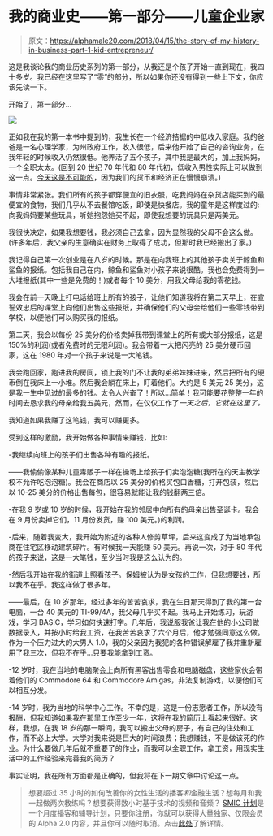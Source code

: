 # 我的商业史——第一部分——儿童企业家

> 原文：<https://alphamale20.com/2018/04/15/the-story-of-my-history-in-business-part-1-kid-entrepreneur/>

这是我谈论我的商业历史系列的第一部分，从我还是个孩子开始一直到现在，我四十多岁。我已经在这里写了“零”的部分，所以如果你还没有得到一些上下文，你应该先读一下。

开始了，第一部分…

![](img/015490afa5c7f2ada860328e60516c58.png)

正如我在我的第一本书中提到的，我生长在一个经济拮据的中低收入家庭。我的爸爸是一名心理学家，为州政府工作，收入很低，后来他开始了自己的咨询业务，在我年轻的时候收入仍然很低。他养活了五个孩子，其中我是最大的，加上我妈妈，一个全职太太。(回到 20 世纪 70 年代和 80 年代初，低收入男性实际上可以做到这一点。[今天这是不可能的](https://calebjonesblog.com/how-to-handle-the-poor-part-2/)，因为我们的货币和经济正在慢慢崩溃。)

事情非常紧张。我们所有的孩子都穿便宜的旧衣服，吃我妈妈在杂货店能买到的最便宜的食物，我们几乎从不去餐馆吃饭，即使是快餐店。我的童年是这样度过的:向我妈妈要某些玩具，听她抱怨她买不起，即使我想要的玩具只是两美元。

我很快决定，如果我想要钱，我必须自己去拿，因为显然我的父母不会这么做。(许多年后，我父亲的生意确实在财务上取得了成功，但那时我已经搬出了家。)

我记得自己第一次创业是在八岁的时候。那是在向我班上的其他孩子卖关于鲸鱼和鲨鱼的报纸。包括我自己在内，鲸鱼和鲨鱼对小孩子来说很酷。我也会免费得到一大堆报纸(其中一些是免费的！)或者每个 10 美分，用我父母给我的零花钱。

我会在前一天晚上打电话给班上所有的孩子，让他们知道我将在第二天早上，在宣誓效忠后的课堂上向他们出售这些报纸，并确保他们的父母会给他们一些零钱带到学校，以便他们可以购买我的报纸。

第二天，我会以每份 25 美分的价格卖掉我带到课堂上的所有或大部分报纸，这是 150%的利润(或者免费时的无限利润)。我会带着一大把闪亮的 25 美分硬币回家，这在 1980 年对一个孩子来说是一大笔钱。

我会跑回家，跑进我的房间，锁上我的门不让我的弟弟妹妹进来，然后把所有的硬币倒在我床上一小堆。然后我会躺在床上，盯着他们。大约是 5 美元 25 美分，这是我一生中见过的最多的钱。太令人兴奋了！所以…简单！我可能要花整整一年的时间去恳求我的母亲给我五美元，然而，在仅仅工作了*一天之后，它就在这里了。*

我知道如果我赚了这笔钱，我可以赚更多。

受到这样的激励，我开始做各种事情来赚钱，比如:

-我继续向班上的孩子们出售各种有趣的报纸。

——我偷偷像某种儿童毒贩子一样在操场上给孩子们卖泡泡糖(我所在的天主教学校不允许吃泡泡糖)。我会在商店以 25 美分的价格买包口香糖，打开包装，然后以 10-25 美分的价格出售每包，很容易就能让我的钱翻两三倍。

-在我 9 岁或 10 岁的时候，我开始在我的邻居中向所有的母亲出售圣诞卡。我会在 9 月份卖掉它们，11 月份发货，赚 100 美元。)的利润。

-后来，随着我变大，我开始为附近的各种人修剪草坪，后来这变成了为当地承包商在住宅区移动建筑碎片。有时候我一天能赚 50 美元。再说一次，对于 80 年代的孩子来说，这是一大笔钱，至少当时我是这么认为的。

-然后我开始在我的街道上照看孩子。保姆被认为是女孩的工作，但我想要钱，所以我不在乎。我这样做了很多年。

——最后，在 10 岁那年，经过多年的苦苦哀求，我在生日那天得到了我的第一台电脑，一台 40 美元的 TI-99/4A，我父母几乎买不起。我马上开始练习，玩游戏，学习 BASIC，学习如何快速打字。几年后，我说服我爸让我在他的小公司做数据录入，并按小时给我工资，在我苦苦哀求了六个月后，他才勉强同意这么做。作为一个压力过大的大男人 1.0，我的父亲因为我犯的各种错误解雇了我并重新雇用了我三次，但我不在乎…只要我能拿到工资。

-12 岁时，我在当地的电脑聚会上向所有黑客出售零食和电脑磁盘，这些家伙会带着他们的 Commodore 64 和 Commodore Amigas，非法复制游戏，以便他们可以相互分发。

-14 岁时，我为当地的科学中心工作。不幸的是，这是一份志愿者工作，所以没有报酬，但我知道如果我在那里工作至少一年，这将在我的简历上看起来很好。这样，我想，在我 18 岁的那一瞬间，我可以搬出父母的房子，有自己的住处和工作，而不必上大学。大学对我来说是巨大的时间浪费；我想赚钱，不是做该死的作业。为什么要做几年后就不重要了的作业，而我可以全职工作，拿工资，用现实生活中的工作经验来完善我的简历？

事实证明，我在所有方面都是正确的，但我将在下一期文章中讨论这一点。

> 想要超过 35 小时的如何改善你的女性生活的播客*和*金融生活？想每月和我一起做两次教练吗？想要获得数小时基于技术的视频和音频？ [SMIC 计划](https://alphamale20.kartra.com/page/vIL17)是一个月度播客和辅导计划，只要你注册，你就可以获得大量独家、仅限会员的 Alpha 2.0 内容，并且你可以随时取消。点击[此处](https://alphamale20.kartra.com/page/vIL17)了解详情。
> 
> 
